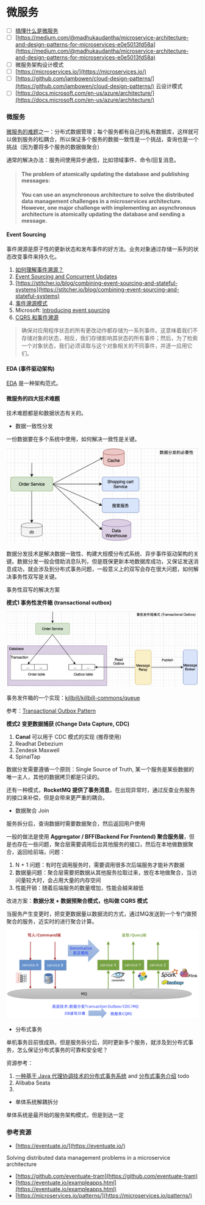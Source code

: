 # 微服务

* [ ] [搞懂什么是微服务](https://xie.infoq.cn/article/83386f6d764984f3b64b760fb?y=qun0522)
* [ ] [https://medium.com/@madhukaudantha/microservice-architecture-and-design-patterns-for-microservices-e0e5013fd58a](https://medium.com/@madhukaudantha/microservice-architecture-and-design-patterns-for-microservices-e0e5013fd58a)
* [ ] 微服务架构设计模式
* [ ] [https://microservices.io/](https://microservices.io/)
* [ ] [https://github.com/iambowen/cloud-design-patterns/](https://github.com/iambowen/cloud-design-patterns/) 云设计模式
* [ ] [https://docs.microsoft.com/en-us/azure/architecture/](https://docs.microsoft.com/en-us/azure/architecture/)

### 微服务

[微服务的难题](https://eventuate.io/whyeventdriven.html)之一：分布式数据管理；每个服务都有自己的私有数据库，这样就可以做到服务的松耦合，所以保证多个服务的数据一致性是一个挑战，查询也是一个挑战（因为要将多个服务的数据做聚合）

通常的解决办法：服务间使用异步通信，比如领域事件、命令/回复消息。

> #### The problem of atomically updating the database and publishing messages: <a id="the-problem-of-atomically-updating-the-database-and-publishing-messages"></a>
>
> #### You can use an asynchronous architecture to solve the distributed data management challenges in a microservices architecture. However, one major challenge with implementing an asynchronous architecture is atomically updating the database and sending a message. <a id="the-problem-of-atomically-updating-the-database-and-publishing-messages"></a>



#### Event Sourcing

事件溯源是原子性的更新状态和发布事件的好方法。业务对象通过存储一系列的状态改变事件来持久化。

1. [如何理解事件溯源？](https://www.infoq.cn/article/2017/09/How-understand-event-traceabilit)
2. [Event Sourcing and Concurrent Updates](https://medium.com/@teivah/event-sourcing-and-concurrent-updates-32354ec26a4c)
3. [https://stitcher.io/blog/combining-event-sourcing-and-stateful-systems](https://stitcher.io/blog/combining-event-sourcing-and-stateful-systems)
4. [事件溯源模式](https://iambowen.gitbooks.io/cloud-design-pattern/content/patterns/event-sourcing.html)
5. Microsoft: [Introducing event sourcing](https://docs.microsoft.com/en-us/previous-versions/msp-n-p/jj591559%28v=pandp.10%29?redirectedfrom=MSDN)
6. [CQRS 和事件溯源](https://www.jdon.com/49501)

> 确保对应用程序状态的所有更改动作都存储为一系列事件。这意味着我们不存储对象的状态，相反，我们存储影响其状态的所有事件；然后，为了检索一个对象状态，我们必须读取与这个对象相关的不同事件，并逐一应用它们。



#### EDA \(事件驱动架构\)

[EDA](https://pradeeploganathan.com/architecture/event-driven-architecture/) 是一种架构范式。



#### 微服务的四大技术难题

技术难题都是和数据状态有关的。

* 数据一致性分发

一份数据要在多个系统中使用，如何解决一致性是关键。

![&#x6570;&#x636E;&#x5206;&#x53D1;](../.gitbook/assets/image%20%2826%29.png)

数据分发技术是解决数据一致性、构建大规模分布式系统、异步事件驱动架构的关键。数据分发一般会借助消息队列，但是既保更新本地数据库成功，又保证发送消息成功，就会涉及到分布式事务问题，一般意义上的双写会存在很大问题，如何解决事务性双写是关键。

事务性双写的解决方案

**模式1 事务性发件箱 \(transactional outbox\)**

![Transactional Outbox](../.gitbook/assets/image%20%2827%29.png)

事务发件箱的一个实现：[killbill/killbill-commons/queue](https://github.com/killbill/killbill-commons/tree/master/queue)

参考：[Transactional Outbox Pattern](https://pradeeploganathan.com/patterns/transactional-outbox-pattern/)

**模式2 变更数据捕获 \(Change Data Capture, CDC\)**

1. **Canal** 可以用于 CDC 模式的实现 \(推荐使用\)
2. Readhat Debezium
3. Zendesk Maxwell
4. SpinalTap

数据分发需要遵循一个原则：Single Source of Truth, 某一个服务是某些数据的唯一主人，其他的数据拷贝都是只读的。

还有一种模式，**RocketMQ 提供了事务消息**，在出现异常时，通过反查业务服务的接口来补偿，但是会带来更严重的耦合。

* 数据聚合 Join

服务拆分后，查询数据时需要数据聚合，然后返回用户使用

一般的做法是使用 **Aggregator / BFF\(Backend For Frontend\) 聚合服务层**，但是也存在一些问题，聚合层需要调用后台其他服务的接口，然后在本地做数据聚合，返回给前端，问题：

1. N + 1 问题：有时在调用服务时，需要调用很多次后端服务才能补齐数据
2. 数据量问题：聚合层需要把数据从其他服务拉取过来，放在本地做聚合，当访问量较大时，会占用大量的内存空间
3. 性能开销：随着后端服务的数量增加，性能会越来越低

改进方案：**数据分发 + 数据预聚合模式，也叫做 CQRS 模式**

当服务产生变更时，把变更数据量以数据流的方式，通过MQ发送到一个专门做预聚合的服务，近实时的进行聚合计算。

![](../.gitbook/assets/image%20%2824%29.png)

* 分布式事务

单机事务目前很成熟，但是服务拆分后，同时更新多个服务，就涉及到分布式事务，怎么保证分布式事务的可靠和安全呢？



资源参考：

1. [一种基于 Java 代理协调技术的分布式事务系统](https://github.com/codingapi/tx-lcn/blob/dev6.0/LCN%E5%88%86%E5%B8%83%E5%BC%8F%E4%BA%8B%E5%8A%A1%E6%A1%86%E6%9E%B6-20200102.pdf) and [分布式事务介绍](https://www.bilibili.com/video/av80626430) todo
2. Alibaba Seata
3. 
* 单体系统解耦拆分

单体系统是最开始的服务架构模式，但是到达一定



### 参考资源

* [https://eventuate.io/](https://eventuate.io/)

Solving distributed data management problems in a microservice architecture

* [https://github.com/eventuate-tram](https://github.com/eventuate-tram)
* [https://eventuate.io/exampleapps.html](https://eventuate.io/exampleapps.html)
* [https://microservices.io/patterns/](https://microservices.io/patterns/)

